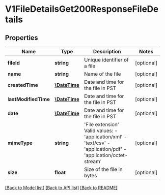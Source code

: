 # V1FileDetailsGet200ResponseFileDetails

## Properties
Name | Type | Description | Notes
------------ | ------------- | ------------- | -------------
**fileId** | **string** | Unique identifier of a file | [optional] 
**name** | **string** | Name of the file | [optional] 
**createdTime** | [**\DateTime**](\DateTime.md) | Date and time for the file in PST | [optional] 
**lastModifiedTime** | [**\DateTime**](\DateTime.md) | Date and time for the file in PST | [optional] 
**date** | [**\DateTime**](Date.md) | Date and time for the file in PST | [optional] 
**mimeType** | **string** | &#39;File extension&#39;  Valid values: - &#39;application/xml&#39; - &#39;text/csv&#39; - &#39;application/pdf&#39; - &#39;application/octet-stream&#39; | [optional] 
**size** | **float** | Size of the file in bytes | [optional] 

[[Back to Model list]](../README.md#documentation-for-models) [[Back to API list]](../README.md#documentation-for-api-endpoints) [[Back to README]](../README.md)


